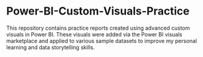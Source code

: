# Power-BI-Custom-Visuals-Practice
This repository contains practice reports created using advanced custom visuals in Power BI. These visuals were added via the Power BI visuals marketplace and applied to various sample datasets to improve my personal learning and data storytelling skills.
